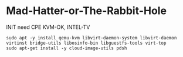 # Mad-Hatter-or-The-Rabbit-Hole

INIT
need CPE KVM-OK, INTEL-TV

```shell
sudo apt -y install qemu-kvm libvirt-daemon-system libvirt-daemon virtinst bridge-utils libosinfo-bin libguestfs-tools virt-top
sudo apt-get install -y cloud-image-utils pdsh
```
